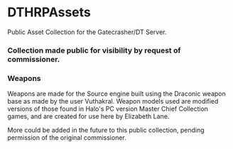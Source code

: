 # DTHRPAssets
Public Asset Collection for the Gatecrasher/DT Server.

### Collection made public for visibility by request of commissioner.

### Weapons
Weapons are made for the Source engine built using the Draconic weapon base as made by the user Vuthakral. Weapon models used are modified versions of those found in Halo's PC version Master Chief Collection games, and are created for use here by Elizabeth Lane.

More could be added in the future to this public collection, pending permission of the original commissioner.
